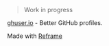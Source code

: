 > Work in progress

[ghuser.io](https://ghuser.io) - Better GitHub profiles.

Made with [Reframe](https://github.com/reframejs/reframe)
